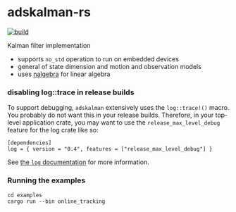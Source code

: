 # adskalman-rs

[![build](https://github.com/strawlab/adskalman-rs/workflows/build/badge.svg?branch=master)](https://github.com/strawlab/adskalman-rs/actions?query=branch%3Amaster)

Kalman filter implementation

* supports `no_std` operation to run on embedded devices
* general of state dimension and motion and observation models
* uses [nalgebra](https://nalgebra.org) for linear algebra

### disabling log::trace in release builds

To support debugging, `adskalman` extensively uses the `log::trace!()` macro.
You probably do not want this in your release builds. Therefore, in your
top-level application crate, you may want to use the `release_max_level_debug`
feature for the log crate like so:

```
[dependencies]
log = { version = "0.4", features = ["release_max_level_debug"] }
```

See [the `log` documentation](https://docs.rs/log/) for more information.

### Running the examples

```
cd examples
cargo run --bin online_tracking
```
